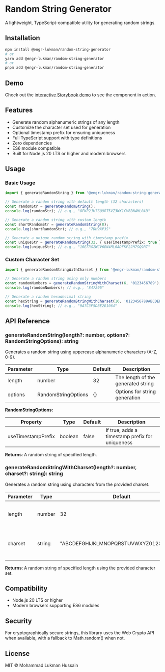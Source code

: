 # Random String Generator

A lightweight, TypeScript-compatible utility for generating random strings.

## Installation

```bash
npm install @engr-lukman/random-string-generator
# or
yarn add @engr-lukman/random-string-generator
# or
pnpm add @engr-lukman/random-string-generator
```

## Demo

Check out the [interactive Storybook demo](https://engr-lukman.github.io/npm-packages/?path=/story/utilities-randomstringgenerator--default-random-string) to see the component in action.

## Features

- Generate random alphanumeric strings of any length
- Customize the character set used for generation
- Optional timestamp prefix for ensuring uniqueness
- Full TypeScript support with type definitions
- Zero dependencies
- ES6 module compatible
- Built for Node.js 20 LTS or higher and modern browsers

## Usage

### Basic Usage

```typescript
import { generateRandomString } from '@engr-lukman/random-string-generator';

// Generate a random string with default length (32 characters)
const randomStr = generateRandomString();
console.log(randomStr); // e.g., "8FKP2JH7SQ9RT5VZ3WX1CV6BN4ML0AD"

// Generate a random string with custom length
const shortRandomStr = generateRandomString(8);
console.log(shortRandomStr); // e.g., "7DH9XP3S"

// Generate a unique random string with timestamp prefix
const uniqueStr = generateRandomString(32, { useTimestampPrefix: true });
console.log(uniqueStr); // e.g., "10EFRG2WCV6BN4ML0ADFKP2JH7SQ9RT"
```

### Custom Character Set

```typescript
import { generateRandomStringWithCharset } from '@engr-lukman/random-string-generator';

// Generate a random string using only numbers
const randomNumbers = generateRandomStringWithCharset(6, '0123456789');
console.log(randomNumbers); // e.g., "847295"

// Generate a random hexadecimal string
const hexString = generateRandomStringWithCharset(16, '0123456789ABCDEF');
console.log(hexString); // e.g., "9A7C3F5D8E2B1064"
```

## API Reference

### generateRandomString(length?: number, options?: RandomStringOptions): string

Generates a random string using uppercase alphanumeric characters (A-Z, 0-9).

| Parameter | Type | Default | Description |
|-----------|------|---------|-------------|
| length | number | 32 | The length of the generated string |
| options | RandomStringOptions | {} | Options for string generation |

**RandomStringOptions:**

| Property | Type | Default | Description |
|----------|------|---------|-------------|
| useTimestampPrefix | boolean | false | If true, adds a timestamp prefix for uniqueness |

**Returns**: A random string of specified length.

### generateRandomStringWithCharset(length?: number, charset?: string): string

Generates a random string using characters from the provided charset.

| Parameter | Type | Default | Description |
|-----------|------|---------|-------------|
| length | number | 32 | The length of the generated string |
| charset | string | "ABCDEFGHIJKLMNOPQRSTUVWXYZ0123456789" | The character set to use for generation |

**Returns**: A random string of specified length using the provided character set.

## Compatibility

- Node.js 20 LTS or higher
- Modern browsers supporting ES6 modules

## Security

For cryptographically secure strings, this library uses the Web Crypto API when available, with a fallback to Math.random() when not.

## License

MIT © Mohammad Lukman Hussain
